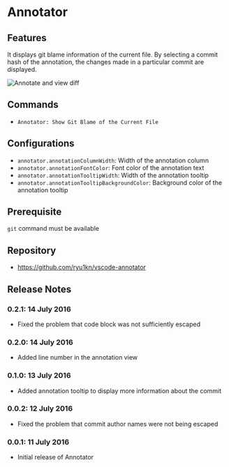 # Annotator

## Features

It displays git blame information of the current file.
By selecting a commit hash of the annotation, the changes made in a particular commit are displayed.

![Annotate and view diff](https://raw.githubusercontent.com/ryu1kn/vscode-annotator/master/images/animations/annotate-code.gif)

## Commands

* `Annotator: Show Git Blame of the Current File`

## Configurations

* `annotator.annotationColumnWidth`: Width of the annotation column
* `annotator.annotationFontColor`: Font color of the annotation text
* `annotator.annotationTooltipWidth`: Width of the annotation tooltip
* `annotator.annotationTooltipBackgroundColor`: Background color of the annotation tooltip

## Prerequisite

`git` command must be available

## Repository

* https://github.com/ryu1kn/vscode-annotator

## Release Notes

### 0.2.1: 14 July 2016

* Fixed the problem that code block was not sufficiently escaped

### 0.2.0: 14 July 2016

* Added line number in the annotation view

### 0.1.0: 13 July 2016

* Added annotation tooltip to display more information about the commit

### 0.0.2: 12 July 2016

* Fixed the problem that commit author names were not being escaped

### 0.0.1: 11 July 2016

* Initial release of Annotator
